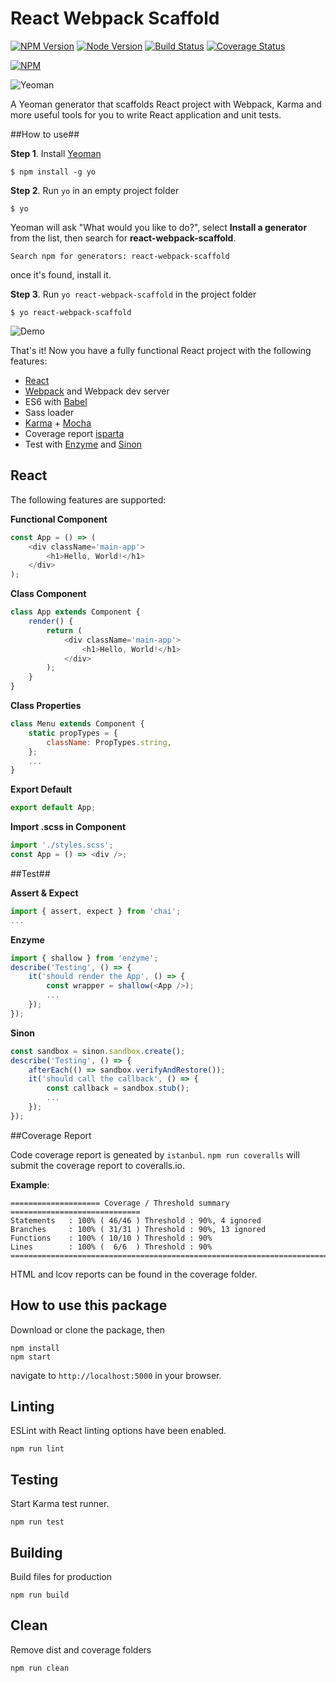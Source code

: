 # React Webpack Scaffold

[![NPM Version](https://img.shields.io/badge/npm-v2%20%7C%20v3-red.svg)](https://www.npmjs.com/package/generator-react-webpack-scaffold)
[![Node Version](https://img.shields.io/badge/node-v4%20%7C%20v5%20%7C%20v6-orange.svg)](https://img.shields.io/badge/node-v4%20%7C%20v5%20%7C%20v6-orange.svg)
[![Build Status](https://travis-ci.org/jeantimex/generator-react-webpack-scaffold.svg?branch=master)](https://travis-ci.org/jeantimex/generator-react-webpack-scaffold)
[![Coverage Status](https://coveralls.io/repos/github/jeantimex/generator-react-webpack-scaffold/badge.svg?branch=master)](https://coveralls.io/github/jeantimex/generator-react-webpack-scaffold?branch=master)

[![NPM](https://nodei.co/npm/generator-react-webpack-scaffold.png?downloads=true&downloadRank=true&stars=true)](https://nodei.co/npm/generator-react-webpack-scaffold/)

![Yeoman](http://jinandsu.net/generator-react-webpack-scaffold/yeoman-masthead.png)

A Yeoman generator that scaffolds React project with Webpack, Karma and more useful tools for you to write React application and unit tests.

##How to use##

**Step 1**. Install [Yeoman](http://yeoman.io/)
```
$ npm install -g yo
```

**Step 2**. Run `yo` in an empty project folder
```
$ yo
```
Yeoman will ask "What would you like to do?", select **Install a generator** from the list, then search for **react-webpack-scaffold**.
```
Search npm for generators: react-webpack-scaffold
```
once it's found, install it.

**Step 3**. Run `yo react-webpack-scaffold` in the project folder
```
$ yo react-webpack-scaffold
```

![Demo](http://jinandsu.net/generator-react-webpack-scaffold/command.png)

That's it! Now you have a fully functional React project with the following features:

- [React](https://facebook.github.io/react/)
- [Webpack](https://webpack.github.io/) and Webpack dev server
- ES6 with [Babel](https://babeljs.io/)
- Sass loader
- [Karma](https://karma-runner.github.io/1.0/index.html) + [Mocha](https://mochajs.org/)
- Coverage report [isparta](https://github.com/douglasduteil/isparta)
- Test with [Enzyme](https://github.com/airbnb/enzyme) and [Sinon](http://sinonjs.org/)

## React

The following features are supported:

**Functional Component**
```javascript
const App = () => (
    <div className='main-app'>
        <h1>Hello, World!</h1>
    </div>
);
```
 
**Class Component**
```javascript
class App extends Component {
    render() {
        return (
            <div className='main-app'>
                <h1>Hello, World!</h1>
            </div>
        );
    }
}
```
 
**Class Properties**
```javascript
class Menu extends Component {
    static propTypes = {
        className: PropTypes.string,
    };
    ...
}
```

**Export Default**
```javascript
export default App;
```

**Import .scss in Component**
```javascript
import './styles.scss';
const App = () => <div />;
```

##Test##

**Assert & Expect**
```javascript
import { assert, expect } from 'chai';
...
```

**Enzyme**
```javascript
import { shallow } from 'enzyme';
describe('Testing', () => {
    it('should render the App', () => {
        const wrapper = shallow(<App />);
        ...
    });
});
```

**Sinon**
```javascript
const sandbox = sinon.sandbox.create();
describe('Testing', () => {
    afterEach(() => sandbox.verifyAndRestore());
    it('should call the callback', () => {
        const callback = sandbox.stub();
        ...
    });
});
```

##Coverage Report

Code coverage report is geneated by `istanbul`. `npm run coveralls` will submit the coverage report to coveralls.io.

**Example**:
```
==================== Coverage / Threshold summary =============================
Statements   : 100% ( 46/46 ) Threshold : 90%, 4 ignored
Branches     : 100% ( 31/31 ) Threshold : 90%, 13 ignored
Functions    : 100% ( 10/10 ) Threshold : 90%
Lines        : 100% (  6/6  ) Threshold : 90%
================================================================================
```

HTML and lcov reports can be found in the coverage folder.

## How to use this package
Download or clone the package, then
```
npm install
npm start
```
navigate to `http://localhost:5000` in your browser.

## Linting
ESLint with React linting options have been enabled.
```
npm run lint
```

## Testing
Start Karma test runner.
```
npm run test
```

## Building
Build files for production
```
npm run build
```

## Clean
Remove dist and coverage folders
```
npm run clean
```
